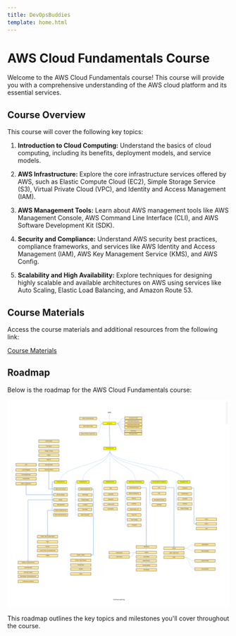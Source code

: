 ```yaml
---
title: DevOpsBuddies
template: home.html
---
```

# AWS Cloud Fundamentals Course

Welcome to the AWS Cloud Fundamentals course! This course will provide you with a comprehensive understanding of the AWS cloud platform and its essential services.

## Course Overview

This course will cover the following key topics:

1. **Introduction to Cloud Computing:** Understand the basics of cloud computing, including its benefits, deployment models, and service models.

2. **AWS Infrastructure:** Explore the core infrastructure services offered by AWS, such as Elastic Compute Cloud (EC2), Simple Storage Service (S3), Virtual Private Cloud (VPC), and Identity and Access Management (IAM).

3. **AWS Management Tools:** Learn about AWS management tools like AWS Management Console, AWS Command Line Interface (CLI), and AWS Software Development Kit (SDK).

4. **Security and Compliance:** Understand AWS security best practices, compliance frameworks, and services like AWS Identity and Access Management (IAM), AWS Key Management Service (KMS), and AWS Config.

5. **Scalability and High Availability:** Explore techniques for designing highly scalable and available architectures on AWS using services like Auto Scaling, Elastic Load Balancing, and Amazon Route 53.

## Course Materials

Access the course materials and additional resources from the following link:

[Course Materials](https://drive.google.com/file/d/1zXShL2v1azKtmYK1ISlvWoK15UhwpVAc/view?usp=sharing)

## Roadmap

Below is the roadmap for the AWS Cloud Fundamentals course:

![AWS Cloud Fundamentals Roadmap](AWS-roadmap.png)

This roadmap outlines the key topics and milestones you'll cover throughout the course.
